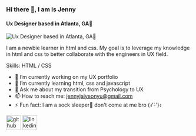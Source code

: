 ### Hi there 👋, I am is Jenny
#### Ux Designer based in Atlanta, GA🎨
![Ux Designer based in Atlanta, GA🎨](https://media-exp1.licdn.com/dms/image/C5616AQFeVUUGRpzgZw/profile-displaybackgroundimage-shrink_200_800/0/1654372983050?e=1659571200&v=beta&t=zWYl6dzVKbybz_nfMdzplcfWXbsuHk2kEfFjHAytTsg)

I am a newbie learner in html and css. My goal is to leverage my knowledge in html and css to better collaborate with the engineers in UX field. 

Skills: HTML / CSS

- 🔭 I’m currently working on my UX portfolio 
- 🌱 I’m currently learning html, css and javascript 
- 💬 Ask me about my transition from Psychology to UX 
- 📫 How to reach me: jennyjaiyeonyu@gmail.com 
- ⚡ Fun fact: I am a sock sleeper🧦 don't come at me bro (ง'̀-'́)ง 


[<img src='https://cdn.jsdelivr.net/npm/simple-icons@3.0.1/icons/github.svg' alt='github' height='40'>](https://github.com/jaiyeon)  [<img src='https://cdn.jsdelivr.net/npm/simple-icons@3.0.1/icons/linkedin.svg' alt='linkedin' height='40'>](https://www.linkedin.com/in/www.linkedin.com/in/jaiyeonyu/)  

